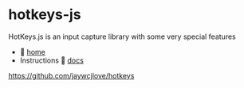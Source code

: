 ﻿# hotkeys-js

HotKeys.js is an input capture library with some very special features

- :open_book: [home](https://www.npmjs.com/package/hotkeys-js)
- Instructions :open_book: [docs](https://wangchujiang.com/hotkeys/)

https://github.com/jaywcjlove/hotkeys